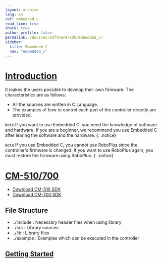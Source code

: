 ```yaml
---
layout: archive
lang: en
ref: embedded_c
read_time: true
share: true
author_profile: false
permalink: /docs/en/software/sdk/embedded_c/
sidebar:
  title: Embedded C
  nav: "embedded_c"
---
```


# [Introduction](#introduction)

It makes the users possible to develop their own firmware. The characteristics are as follows:
- All the sources are written in C Language.
- The examples of how to control each part of the controller directly are provided.

`Note` If you want to use Embedded C, you need the knowledge of software and hardware. If you are a beginner, we recommend you use Embedded C after learing the software and the hardware.
{: .notice}

`Note` If you use Embedded C, you cannot use RoboPlus since the controller's firmware is changed. If you want to use RoboPlus again, you must restore the firmware using RoboPlus.
{: .notice}

# [CM-510/700](#cm-510700)

- [Download CM-510 SDK](http://support.robotis.com/en/software/embeded_c/cm510_cm700.htm)
- [Download CM-700 SDK](http://support.robotis.com/en/software/embeded_c/cm510_cm700.htm)

## File Structure

- ../include : Necessary header files when using library
- ../src : Library sources
- ../lib : Library files
- ../example : Examples which can be executed in the controller

## [Getting Started](#getting-started)
